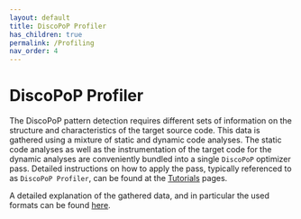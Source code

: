 ```yaml
---
layout: default
title: DiscoPoP Profiler
has_children: true
permalink: /Profiling
nav_order: 4
---
```


# DiscoPoP Profiler
The DiscoPoP pattern detection requires different sets of information on the structure and characteristics of the target source code.
This data is gathered using a mixture of static and dynamic code analyses.
The static code analyses as well as the instrumentation of the target code for the dynamic analyses are conveniently bundled into a single `DiscoPoP` optimizer pass.
Detailed instructions on how to apply the pass, typically referenced to as `DiscoPoP Profiler`, can be found at the [Tutorials](Tutorials/Tutorials.md) pages.

A detailed explanation of the gathered data, and in particular the used formats can be found [here](Data_Details.md).


